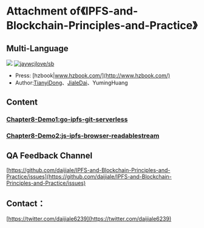 # Attachment of《IPFS-and-Blockchain-Principles-and-Practice》

## Multi-Language

[![](https://img.shields.io/badge/Lang-English-blue.svg)](README.md)  [![jaywcjlove/sb](https://jaywcjlove.github.io/sb/lang/chinese.svg)](README-zh.md)


- Press: [hzbook|www.hzbook.com/](http://www.hzbook.com/)
- Author:[TianyiDong](https://github.com/dongtianyi)、[JialeDai](https://github.com/daijiale)、YumingHuang

## Content

### [Chapter8-Demo1:go-ipfs-git-serverless](https://github.com/daijiale/IPFS-and-Blockchain-Principles-and-Practice/tree/master/Demo1-go-ipfs-git-serverless)

### [Chapter8-Demo2:js-ipfs-browser-readablestream](https://github.com/daijiale/IPFS-and-Blockchain-Principles-and-Practice/tree/master/Demo2-js-ipfs-browser-readablestream)

## QA Feedback Channel

[https://github.com/daijiale/IPFS-and-Blockchain-Principles-and-Practice/issues](https://github.com/daijiale/IPFS-and-Blockchain-Principles-and-Practice/issues)

## Contact：

[https://twitter.com/daijiale6239](https://twitter.com/daijiale6239)